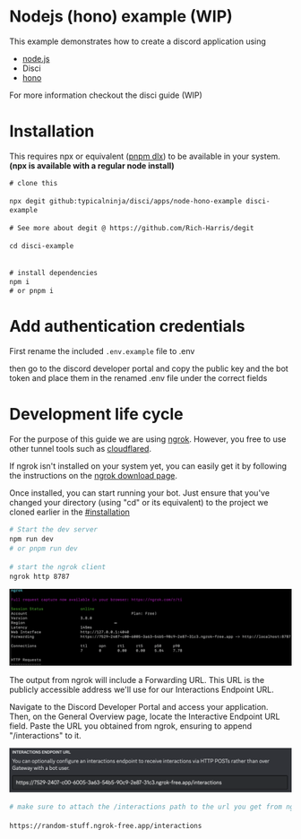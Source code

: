# Nodejs (hono) example (WIP)

This example demonstrates how to create a discord application using

* [node.js](https://nodejs.org/en)
* Disci
* [hono](https://hono.dev/)

For more information checkout the disci guide (WIP)


# Installation

This requires npx or equivalent ([pnpm dlx](https://pnpm.io/cli/dlx)) to be available in your system. **(npx is available with a regular node install)**


```shell
# clone this

npx degit github:typicalninja/disci/apps/node-hono-example disci-example

# See more about degit @ https://github.com/Rich-Harris/degit

cd disci-example


# install dependencies
npm i
# or pnpm i
```

# Add authentication credentials

First rename the included `.env.example` file to .env

then go to the discord developer portal and copy the public key and the bot token and place them in the renamed .env file under the correct fields

# Development life cycle

For the purpose of this guide we are using [ngrok](https://ngrok.com/). However, you free to use other tunnel tools such as [cloudflared](https://github.com/cloudflare/cloudflared#installing-cloudflared).

If ngrok isn't installed on your system yet, you can easily get it by following the instructions on the [ngrok download page](https://ngrok.com/download).

Once installed, you can start running your bot. Just ensure that you've changed your directory (using "cd" or its equivalent) to the project we cloned earlier in the [#installation](#installation)

```bash
# Start the dev server
npm run dev
# or pnpm run dev

# start the ngrok client
ngrok http 8787
```

![Ngrok tunnel screen](/assets/ngrok-tunnel.png)

The output from ngrok will include a Forwarding URL. This URL is the publicly accessible address we'll use for our Interactions Endpoint URL.

Navigate to the Discord Developer Portal and access your application. Then, on the General Overview page, locate the Interactive Endpoint URL field. Paste the URL you obtained from ngrok, ensuring to append "/interactions" to it.

![Discord portal interaction url field](/assets/interaction-url-discord-portal.png)


```bash
# make sure to attach the /interactions path to the url you get from ngrok

https://random-stuff.ngrok-free.app/interactions
```